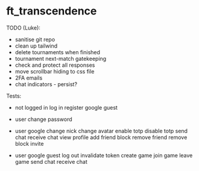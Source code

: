 # ft_transcendence

TODO (Luke):
- sanitise git repo
- clean up tailwind
- delete tournaments when finished
- tournament next-match gatekeeping
- check and protect all responses
- move scrollbar hiding to css file
- 2FA emails
- chat indicators - persist?

Tests:
- not logged in
	log in
	register
	google
	guest

- user
	change password

- user
  google
	change nick
	change avatar
	enable totp
	disable totp
	send chat
	receive chat
	view profile
	add friend
	block
	remove friend
	remove block
	invite

- user
  google
  guest
	log out
	invalidate token
	create game
	join game
	leave game
	send chat
	receive chat
